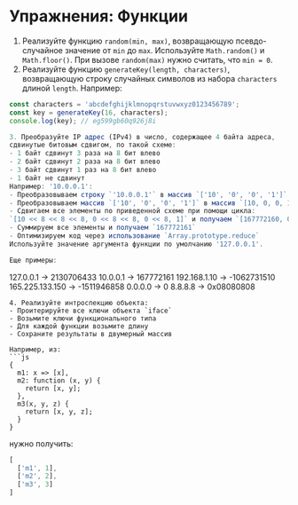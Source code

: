 # Упражнения: Функции

1. Реализуйте функцию `random(min, max)`, возвращающую псевдо-случайное
значение от `min` до `max`. Используйте `Math.random()` и `Math.floor()`.
При вызове `random(max)` нужно считать, что `min = 0`.
2. Реализуйте функцию `generateKey(length, characters)`, возвращающую строку
случайных символов из набора `characters` длиной `length`. Например:
```js
const characters = 'abcdefghijklmnopqrstuvwxyz0123456789';
const key = generateKey(16, characters);
console.log(key); // eg599gb60q926j8i

3. Преобразуйте IP адрес (IPv4) в число, содержащее 4 байта адреса,
сдвинутые битовым сдвигом, по такой схеме:
- 1 байт сдвинут 3 раза на 8 бит влево
- 2 байт сдвинут 2 раза на 8 бит влево
- 3 байт сдвинут 1 раз на 8 бит влево
- 1 байт не сдвинут
Например: '10.0.0.1':
- Преобразовываем строку `'10.0.0.1'` в массив `['10', '0', '0', '1']`
- Преобразовываем массив `['10', '0', '0', '1']` в массив `[10, 0, 0, 1]`
- Сдвигаем все элементы по приведенной схеме при помощи цикла:
`[10 << 8 << 8 << 8, 0 << 8 << 8, 0 << 8, 1]` и получаем `[167772160, 0, 0, 1]`
- Суммируем все элементы и получаем `167772161`
- Оптимизируем код через использование `Array.prototype.reduce`
Используйте значение аргумента функции по умолчанию '127.0.0.1'.

Еще примеры:
```
127.0.0.1       ->  2130706433
10.0.0.1        ->   167772161
192.168.1.10    -> -1062731510
165.225.133.150 -> -1511946858
0.0.0.0         ->           0
8.8.8.8         ->  0x08080808
```
4. Реализуйте интроспекцию объекта:
- Проитерируйте все ключи объекта `iface`
- Возьмите ключи функционального типа
- Для каждой функции возьмите длину
- Сохраните результаты в двумерный массив

Например, из:
```js
{
  m1: x => [x],
  m2: function (x, y) {
    return [x, y];
  },
  m3(x, y, z) {
    return [x, y, z];
  }
}
```
нужно получить:
```js
[
  ['m1', 1],
  ['m2', 2],
  ['m3', 3]
]
```
